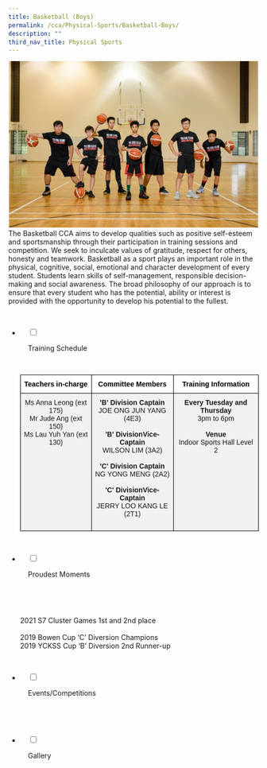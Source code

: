 ```yaml
---
title: Basketball (Boys)
permalink: /cca/Physical-Sports/Basketball-Boys/
description: ""
third_nav_title: Physical Sports
---
```

![](/images/Our%20Curriculum/Non%20Academic%20Programmes/CoCurricular%20Activities/Physical%20Sports/Basketball%20(Boys)/B1.jpg)
The Basketball CCA aims to develop qualities such as positive self-esteem and sportsmanship through their participation in training sessions and competition. We seek to inculcate values of gratitude, respect for others, honesty and teamwork. Basketball as a sport plays an important role in the physical, cognitive, social, emotional and character development of every student. Students learn skills of self-management, responsible decision-making and social awareness. The broad philosophy of our approach is to ensure that every student who has the potential, ability or interest is provided with the opportunity to develop his potential to the fullest.


<ul class="jekyllcodex_accordion">

  <li>

    <input type="checkbox" id="accordion1">

    <label for="accordion1">Training Schedule</label>

    <div>

<p> <style type="text/css">
.tg  {border-collapse:collapse;border-spacing:0;}
.tg td{border-color:black;border-style:solid;border-width:1px;font-family:Arial, sans-serif;font-size:14px;
  overflow:hidden;padding:10px 5px;word-break:normal;}
.tg th{border-color:black;border-style:solid;border-width:1px;font-family:Arial, sans-serif;font-size:14px;
  font-weight:normal;overflow:hidden;padding:10px 5px;word-break:normal;}
.tg .tg-osv9{background-color:#F1F1F1;text-align:center;vertical-align:top}
.tg .tg-htrf{background-color:#FFF;color:#000000;font-weight:bold;text-align:center;vertical-align:top}
</style>
<table class="tg">
<thead>
  <tr>
    <th class="tg-htrf">Teachers in-charge</th>
    <th class="tg-htrf">Committee Members</th>
    <th class="tg-htrf">Training Information</th>
  </tr>
</thead>
<tbody>
  <tr>
    <td class="tg-osv9">Ms Anna Leong (ext 175)<br>Mr Jude Ang (ext 150)<br>Ms Lau Yuh Yan (ext 130)<br></td>
    <td class="tg-osv9"><span style="font-weight:bolder">'B' Division Captain</span><br>JOE ONG JUN YANG (4E3)<br><br><span style="font-weight:bolder">'B' DivisionVice-Captain</span><br>WILSON LIM (3A2)<br><br><span style="font-weight:bolder">'C' Division Captain</span><br>NG YONG MENG (2A2)<br><br><span style="font-weight:bolder">'C' DivisionVice-Captain</span><br>JERRY LOO KANG LE (2T1)<br><br></td>
    <td class="tg-osv9"><span style="font-weight:bolder">Every Tuesday and Thursday</span><br>3pm to 6pm<br><br><span style="font-weight:bolder">Venue</span><br>Indoor Sports Hall Level 2</td>
  </tr>
</tbody>
</table>
			</p>

    </div>

</li>
	<li>

    <input type="checkbox" id="accordion2">

    <label for="accordion2">Proudest Moments</label>

    <div>

      <p> 2021 S7 Cluster Games 1st and 2nd place<br>  
2019 Bowen Cup ‘C’ Diversion Champions<br>
2019 YCKSS Cup ‘B’ Diversion 2nd Runner-up 
			</p>

    </div>

</li>
	
<li>

    <input type="checkbox" id="accordion3">

    <label for="accordion3">Events/Competitions</label>

    <div>

<p> </p>

    </div>

</li>
	
<li>

    <input type="checkbox" id="accordion4">

    <label for="accordion4">Gallery</label>

    <div>

<p> </p>

  </div>

</li>
	
	

	
</ul>
